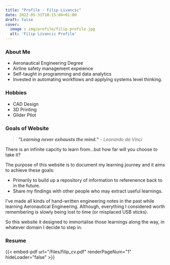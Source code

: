 ```yaml
---
title: "Profile - Filip Livancic"
date: 2022-05-31T18:15:04+01:00
draft: false
cover:
  image : img/profile/filip-profile.jpg
  alt: 'Filip Livancic Profile'
---
```


### About Me

- Aeronautical Engineering Degree
- Airline safety management expeience
- Self-taught in programming and data analytics
- Invested in automating workflows and applying systems level thinking.

### Hobbies
- CAD Design
- 3D Printing
- Glider Pilot

### Goals of Website

> ***"Learning never exhausts the mind."*** - *Leonardo da Vinci*

There is an infinite capcity to learn from...but how far will you choose to take it?

The purpose of this website is to document my learning journey and it aims to achieve these goals:
- Primarily to build up a repository of information to referenence back to in the future.
- Share my findings with other people who may extract useful learnings.

I've made all kinds of hand-written engineering notes in the past while learning Aeronautical Engineering. Although, everything I considered worth remembering is slowly being lost to time (or misplaced USB sticks).

So this website it designed to immortalise those learnings along the way, in whatever domain I decide to step in.


### Resume
{{< embed-pdf url="/files/filip_cv.pdf" renderPageNum="1" hideLoader="false" >}}

